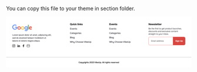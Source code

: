 You can copy this file to your theme in section folder.


![Image Alt](https://github.com/AKJPLAY/Footer-1/blob/main/screenshot-footer.png?raw=true)
